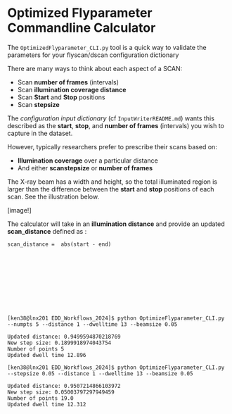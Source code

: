 # Optimized Flyparameter Commandline Calculator #    
        
The `OptimizedFlyparameter_CLI.py` tool is a quick way to validate the parameters for your flyscan/dscan configuration dictionary 

There are many ways to think about each aspect of a SCAN: 
- Scan **number of frames** (intervals)
- Scan **illumination coverage distance**
- Scan **Start** and **Stop** positions 
- Scan **stepsize**

The *configuration input dictionary* (cf `InputWriterREADME.md`)
wants this described as the **start**,  **stop**, and **number of frames** (intervals) you wish to capture in the dataset.

However, typically researchers prefer to prescribe their scans based on:
- **Illumination coverage** over a particular distance
- And either **scanstepsize** or **number of frames**

The X-ray beam has a width and height, so the total illuminated region is larger than the difference between the **start** and **stop** positions of each scan. See the illustration below. 

[image!]

The calculator will take in an **illumination distance** and provide an updated **scan_distance** defined as :

    scan_distance =  abs(start - end)








    
    
    
    [ken38@lnx201 EDD_Workflows_2024]$ python OptimizeFlyparameter_CLI.py --numpts 5 --distance 1 --dwelltime 13 --beamsize 0.05
    
    Updated distance: 0.9499594870218769
    New step size: 0.1899918974043754
    Number of points 5
    Updated dwell time 12.896
        
    [ken38@lnx201 EDD_Workflows_2024]$ python OptimizeFlyparameter_CLI.py --stepsize 0.05 --distance 1 --dwelltime 13 --beamsize 0.05
        
    Updated distance: 0.9507214866103972
    New step size: 0.05003797297949459
    Number of points 19.0
    Updated dwell time 12.312